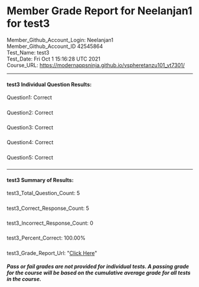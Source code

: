 # Member Grade Report for Neelanjan1 for test3  
   
Member_Github_Account_Login: Neelanjan1  
Member_Github_Account_ID 42545864  
Test_Name: test3  
Test_Date: Fri Oct  1 15:16:28 UTC 2021  
Course_URL: https://modernappsninja.github.io/vspheretanzu101_vt7301/  
   
---  
#### test3 Individual Question Results:  
Question1: Correct  
#####  
Question2: Correct  
#####  
Question3: Correct  
#####  
Question4: Correct  
#####  
Question5: Correct  
#####  
---  
#### test3 Summary of Results:  
test3_Total_Question_Count: 5  
#####  
test3_Correct_Response_Count: 5  
#####  
test3_Incorrect_Response_Count: 0  
#####  
test3_Percent_Correct: 100.00%  
#####  
test3_Grade_Report_Url: "[Click Here](https://github.com/modernappsninjas/Neelanjan1/blob/main/static/userdata/courses/vspheretanzu101_vt7301/grade_report.pr1334.test3.md)"
##### Pass or fail grades are not provided for individual tests. A passing grade for the course will be based on the cumulative average grade for all tests in the course.  
